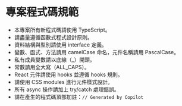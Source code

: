 # 專案程式碼規範

- 本專案所有新程式碼請使用 TypeScript。
- 請盡量遵循函數式程式設計原則。
- 資料結構與型別請使用 interface 定義。
- 變數、函式、方法請用 camelCase 命名，元件名稱請用 PascalCase。
- 私有成員變數請以底線（_）開頭。
- 常數請用全大寫（ALL_CAPS）。
- React 元件請使用 hooks 並遵循 hooks 規則。
- 請使用 CSS modules 進行元件樣式設計。
- 所有 async 操作請加上 try/catch 處理錯誤。
- 請在產生的程式碼頂部加註：`// Generated by Copilot`
